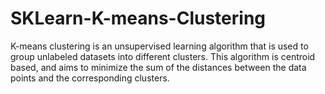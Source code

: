 # SKLearn-K-means-Clustering

K-means clustering is an unsupervised learning algorithm that is used to group unlabeled datasets into different clusters. This algorithm is centroid based, and aims to minimize the sum of the distances between the data points and the corresponding clusters.
